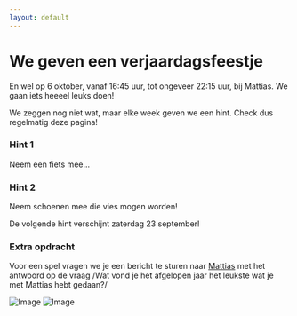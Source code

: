 ```yaml
---
layout: default
---
```


# We geven een verjaardagsfeestje

En wel op 6 oktober, vanaf 16:45 uur, tot ongeveer 22:15 uur, bij Mattias. 
We gaan iets heeeel leuks doen!

We zeggen nog niet wat, maar elke week geven we een hint. Check dus regelmatig deze pagina!

### Hint 1

Neem een fiets mee...

### Hint 2

Neem schoenen mee die vies mogen worden!

De volgende hint verschijnt zaterdag 23 september!

### Extra opdracht

Voor een spel vragen we je een bericht te sturen naar [Mattias](mailto:mattias@joostd.nl) met het antwoord op de vraag /Wat vond je het afgelopen jaar het leukste wat je met Mattias hebt gedaan?/

![Image](arie2.png) ![Image](mata2.png)
